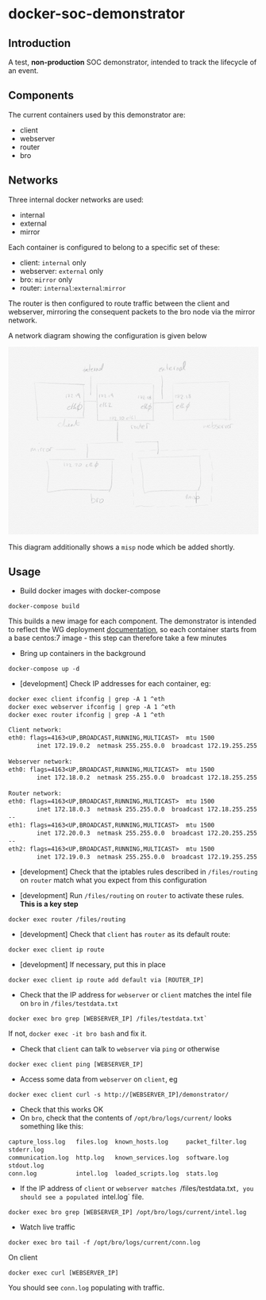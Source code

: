 # docker-soc-demonstrator

## Introduction

A test, **non-production** SOC demonstrator, intended to track the lifecycle of an event. 

## Components

The current containers used by this demonstrator are:

- client
- webserver
- router
- bro

## Networks

Three internal docker networks are used:

- internal
- external
- mirror

Each container is configured to belong to a specific set of these: 

- client: `internal` only
- webserver: `external` only
- bro: `mirror` only
- router: `internal`:`external`:`mirror`

The router is then configured to route traffic between the client and webserver, mirroring the consequent packets to the bro node via the mirror network.

A network diagram showing the configuration is given below

![](demonstrator-network-diagram.png)

This diagram additionally shows a `misp` node which be added shortly.
## Usage

- Build docker images with docker-compose

```
docker-compose build
```

This builds a new image for each component. The demonstrator is intended to reflect the WG deployment [documentation](http://wlcg-soc-wg-doc.web.cern.ch/wlcg-soc-wg-doc/), so each container starts from a base centos:7 image - this step can therefore take a few minutes

- Bring up containers in the background

```
docker-compose up -d
```


- [development] Check IP addresses for each container, eg:

```
docker exec client ifconfig | grep -A 1 ^eth
docker exec webserver ifconfig | grep -A 1 ^eth
docker exec router ifconfig | grep -A 1 ^eth
```
```
Client network:
eth0: flags=4163<UP,BROADCAST,RUNNING,MULTICAST>  mtu 1500
        inet 172.19.0.2  netmask 255.255.0.0  broadcast 172.19.255.255

Webserver network:
eth0: flags=4163<UP,BROADCAST,RUNNING,MULTICAST>  mtu 1500
        inet 172.18.0.2  netmask 255.255.0.0  broadcast 172.18.255.255

Router network:
eth0: flags=4163<UP,BROADCAST,RUNNING,MULTICAST>  mtu 1500
        inet 172.18.0.3  netmask 255.255.0.0  broadcast 172.18.255.255
--
eth1: flags=4163<UP,BROADCAST,RUNNING,MULTICAST>  mtu 1500
        inet 172.20.0.3  netmask 255.255.0.0  broadcast 172.20.255.255
--
eth2: flags=4163<UP,BROADCAST,RUNNING,MULTICAST>  mtu 1500
        inet 172.19.0.3  netmask 255.255.0.0  broadcast 172.19.255.255
```

- [development] Check that the iptables rules described in `/files/routing` on `router` match what you expect from this configuration

- [development] Run `/files/routing` on `router` to activate these rules. **This is a key step**

```
docker exec router /files/routing
```
- [development] Check that `client` has `router` as its default route:

```
docker exec client ip route
```
- [development] If necessary, put this in place
```
docker exec client ip route add default via [ROUTER_IP]
```
- Check that the IP address for `webserver` or `client`  matches the intel file on `bro` in `/files/testdata.txt`
```
docker exec bro grep [WEBSERVER_IP] /files/testdata.txt`
```
If not, `docker exec -it bro bash` and fix it.

- Check that `client` can talk to `webserver` via `ping` or otherwise
```
docker exec client ping [WEBSERVER_IP]
```

- Access some data from `webserver` on `client`, eg

```
docker exec client curl -s http://[WEBSERVER_IP]/demonstrator/
```

- Check that this works OK
- On `bro`, check that the contents of `/opt/bro/logs/current/` looks something like this:

```
capture_loss.log   files.log  known_hosts.log     packet_filter.log  stderr.log
communication.log  http.log   known_services.log  software.log       stdout.log
conn.log           intel.log  loaded_scripts.log  stats.log
```
- If the IP address of `client` or `webserver matches `/files/testdata.txt`, you should see a populated `intel.log` file.
```
docker exec bro grep [WEBSERVER_IP] /opt/bro/logs/current/intel.log
```
- Watch live traffic
```
docker exec bro tail -f /opt/bro/logs/current/conn.log
```
On client
```
docker exec curl [WEBSERVER_IP]
```
You should see `conn.log` populating with traffic.


